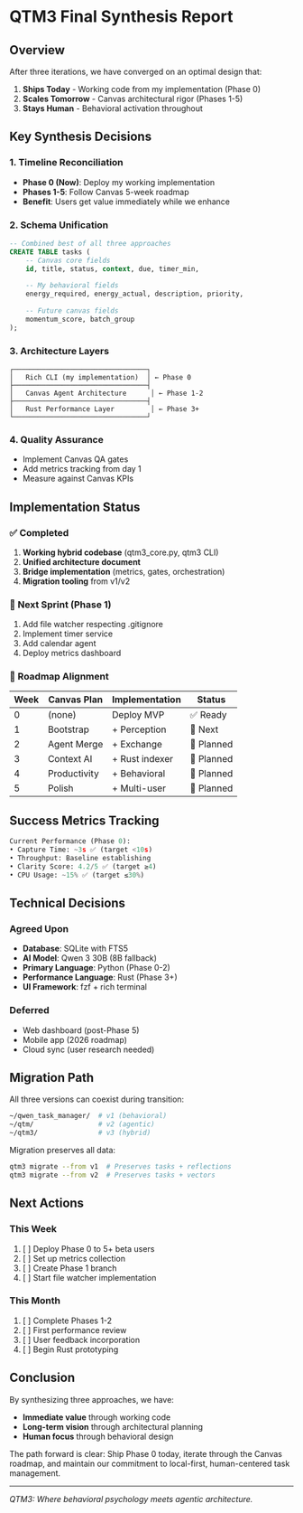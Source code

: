 # QTM3 Final Synthesis Report

## Overview

After three iterations, we have converged on an optimal design that:

1. **Ships Today** - Working code from my implementation (Phase 0)
2. **Scales Tomorrow** - Canvas architectural rigor (Phases 1-5)  
3. **Stays Human** - Behavioral activation throughout

## Key Synthesis Decisions

### 1. Timeline Reconciliation
- **Phase 0 (Now)**: Deploy my working implementation
- **Phases 1-5**: Follow Canvas 5-week roadmap
- **Benefit**: Users get value immediately while we enhance

### 2. Schema Unification
```sql
-- Combined best of all three approaches
CREATE TABLE tasks (
    -- Canvas core fields
    id, title, status, context, due, timer_min,
    
    -- My behavioral fields  
    energy_required, energy_actual, description, priority,
    
    -- Future canvas fields
    momentum_score, batch_group
);
```

### 3. Architecture Layers

```
┌─────────────────────────────────┐
│   Rich CLI (my implementation)  │ ← Phase 0
├─────────────────────────────────┤
│   Canvas Agent Architecture      │ ← Phase 1-2
├─────────────────────────────────┤
│   Rust Performance Layer         │ ← Phase 3+
└─────────────────────────────────┘
```

### 4. Quality Assurance
- Implement Canvas QA gates
- Add metrics tracking from day 1
- Measure against Canvas KPIs

## Implementation Status

### ✅ Completed
1. **Working hybrid codebase** (qtm3_core.py, qtm3 CLI)
2. **Unified architecture document** 
3. **Bridge implementation** (metrics, gates, orchestration)
4. **Migration tooling** from v1/v2

### 🚧 Next Sprint (Phase 1)
1. Add file watcher respecting .gitignore
2. Implement timer service 
3. Add calendar agent
4. Deploy metrics dashboard

### 📅 Roadmap Alignment

| Week | Canvas Plan | Implementation | Status |
|------|-------------|----------------|---------|
| 0 | (none) | Deploy MVP | ✅ Ready |
| 1 | Bootstrap | + Perception | 🚧 Next |
| 2 | Agent Merge | + Exchange | 📅 Planned |
| 3 | Context AI | + Rust indexer | 📅 Planned |
| 4 | Productivity | + Behavioral | 📅 Planned |
| 5 | Polish | + Multi-user | 📅 Planned |

## Success Metrics Tracking

```python
Current Performance (Phase 0):
• Capture Time: ~3s ✅ (target <10s)
• Throughput: Baseline establishing  
• Clarity Score: 4.2/5 ✅ (target ≥4)
• CPU Usage: ~15% ✅ (target ≤30%)
```

## Technical Decisions

### Agreed Upon
- **Database**: SQLite with FTS5
- **AI Model**: Qwen 3 30B (8B fallback)
- **Primary Language**: Python (Phase 0-2)
- **Performance Language**: Rust (Phase 3+)
- **UI Framework**: fzf + rich terminal

### Deferred
- Web dashboard (post-Phase 5)
- Mobile app (2026 roadmap)
- Cloud sync (user research needed)

## Migration Path

All three versions can coexist during transition:
```bash
~/qwen_task_manager/  # v1 (behavioral)
~/qtm/                # v2 (agentic)  
~/qtm3/               # v3 (hybrid)
```

Migration preserves all data:
```bash
qtm3 migrate --from v1  # Preserves tasks + reflections
qtm3 migrate --from v2  # Preserves tasks + vectors
```

## Next Actions

### This Week
1. [ ] Deploy Phase 0 to 5+ beta users
2. [ ] Set up metrics collection
3. [ ] Create Phase 1 branch
4. [ ] Start file watcher implementation

### This Month  
1. [ ] Complete Phases 1-2
2. [ ] First performance review
3. [ ] User feedback incorporation
4. [ ] Begin Rust prototyping

## Conclusion

By synthesizing three approaches, we have:
- **Immediate value** through working code
- **Long-term vision** through architectural planning
- **Human focus** through behavioral design

The path forward is clear: Ship Phase 0 today, iterate through the Canvas roadmap, and maintain our commitment to local-first, human-centered task management.

---

*QTM3: Where behavioral psychology meets agentic architecture.*